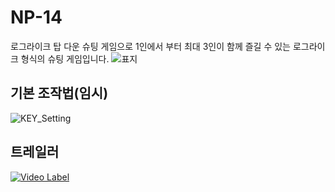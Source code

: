 # NP-14
로그라이크 탑 다운 슈팅 게임으로 1인에서 부터 최대 3인이 함께 즐길 수 있는 로그라이크 형식의 슈팅 게임입니다.
![표지](https://github.com/sejin0000/NP-14/assets/129154514/263949d3-2b93-43b7-ae64-90bdb822bd0b)

## 기본 조작법(임시)  
![KEY_Setting](https://github.com/sejin0000/NP-14/assets/129154514/a9d583e8-a1ad-42f4-8a4c-5a620f6f3642)

## 트레일러
[![Video Label](http://img.youtube.com/vi/1Tf4Kwndvs0&ab_channel=코끼리/0.jpg)](https://youtu.be/1Tf4Kwndvs0&ab_channel=코끼리)

